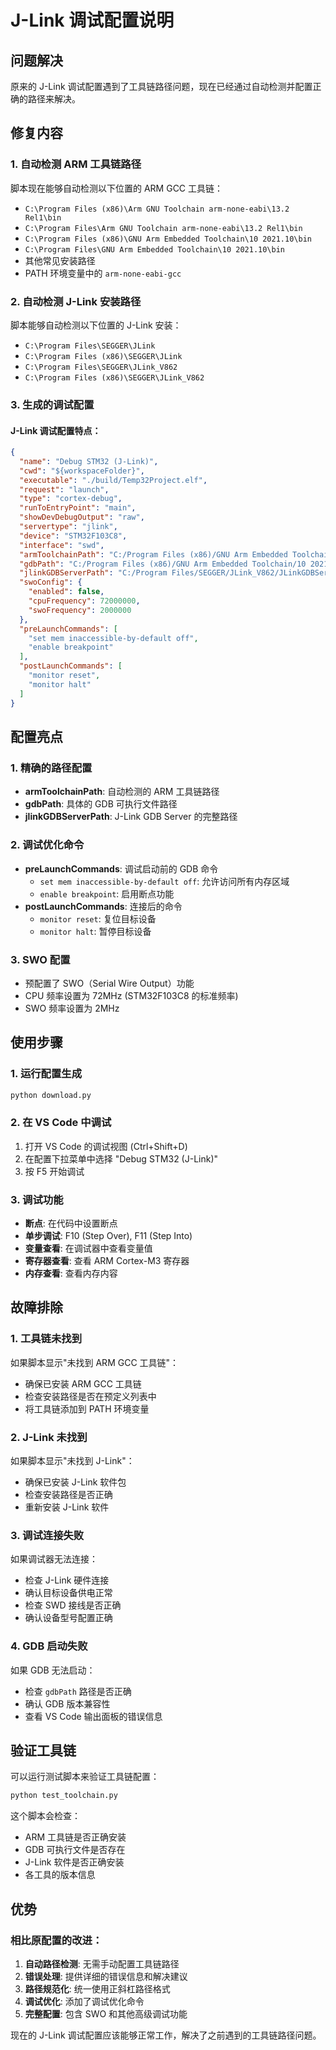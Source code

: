 # J-Link 调试配置说明

## 问题解决

原来的 J-Link 调试配置遇到了工具链路径问题，现在已经通过自动检测并配置正确的路径来解决。

## 修复内容

### 1. 自动检测 ARM 工具链路径
脚本现在能够自动检测以下位置的 ARM GCC 工具链：
- `C:\Program Files (x86)\Arm GNU Toolchain arm-none-eabi\13.2 Rel1\bin`
- `C:\Program Files\Arm GNU Toolchain arm-none-eabi\13.2 Rel1\bin`
- `C:\Program Files (x86)\GNU Arm Embedded Toolchain\10 2021.10\bin`
- `C:\Program Files\GNU Arm Embedded Toolchain\10 2021.10\bin`
- 其他常见安装路径
- PATH 环境变量中的 `arm-none-eabi-gcc`

### 2. 自动检测 J-Link 安装路径
脚本能够自动检测以下位置的 J-Link 安装：
- `C:\Program Files\SEGGER\JLink`
- `C:\Program Files (x86)\SEGGER\JLink`
- `C:\Program Files\SEGGER\JLink_V862`
- `C:\Program Files (x86)\SEGGER\JLink_V862`

### 3. 生成的调试配置

#### J-Link 调试配置特点：
```json
{
  "name": "Debug STM32 (J-Link)",
  "cwd": "${workspaceFolder}",
  "executable": "./build/Temp32Project.elf",
  "request": "launch",
  "type": "cortex-debug",
  "runToEntryPoint": "main",
  "showDevDebugOutput": "raw",
  "servertype": "jlink",
  "device": "STM32F103C8",
  "interface": "swd",
  "armToolchainPath": "C:/Program Files (x86)/GNU Arm Embedded Toolchain/10 2021.10/bin",
  "gdbPath": "C:/Program Files (x86)/GNU Arm Embedded Toolchain/10 2021.10/bin/arm-none-eabi-gdb.exe",
  "jlinkGDBServerPath": "C:/Program Files/SEGGER/JLink_V862/JLinkGDBServerCL.exe",
  "swoConfig": {
    "enabled": false,
    "cpuFrequency": 72000000,
    "swoFrequency": 2000000
  },
  "preLaunchCommands": [
    "set mem inaccessible-by-default off",
    "enable breakpoint"
  ],
  "postLaunchCommands": [
    "monitor reset",
    "monitor halt"
  ]
}
```

## 配置亮点

### 1. 精确的路径配置
- **armToolchainPath**: 自动检测的 ARM 工具链路径
- **gdbPath**: 具体的 GDB 可执行文件路径
- **jlinkGDBServerPath**: J-Link GDB Server 的完整路径

### 2. 调试优化命令
- **preLaunchCommands**: 调试启动前的 GDB 命令
  - `set mem inaccessible-by-default off`: 允许访问所有内存区域
  - `enable breakpoint`: 启用断点功能
- **postLaunchCommands**: 连接后的命令
  - `monitor reset`: 复位目标设备
  - `monitor halt`: 暂停目标设备

### 3. SWO 配置
- 预配置了 SWO（Serial Wire Output）功能
- CPU 频率设置为 72MHz (STM32F103C8 的标准频率)
- SWO 频率设置为 2MHz

## 使用步骤

### 1. 运行配置生成
```bash
python download.py
```

### 2. 在 VS Code 中调试
1. 打开 VS Code 的调试视图 (Ctrl+Shift+D)
2. 在配置下拉菜单中选择 "Debug STM32 (J-Link)"
3. 按 F5 开始调试

### 3. 调试功能
- **断点**: 在代码中设置断点
- **单步调试**: F10 (Step Over), F11 (Step Into)
- **变量查看**: 在调试器中查看变量值
- **寄存器查看**: 查看 ARM Cortex-M3 寄存器
- **内存查看**: 查看内存内容

## 故障排除

### 1. 工具链未找到
如果脚本显示"未找到 ARM GCC 工具链"：
- 确保已安装 ARM GCC 工具链
- 检查安装路径是否在预定义列表中
- 将工具链添加到 PATH 环境变量

### 2. J-Link 未找到
如果脚本显示"未找到 J-Link"：
- 确保已安装 J-Link 软件包
- 检查安装路径是否正确
- 重新安装 J-Link 软件

### 3. 调试连接失败
如果调试器无法连接：
- 检查 J-Link 硬件连接
- 确认目标设备供电正常
- 检查 SWD 接线是否正确
- 确认设备型号配置正确

### 4. GDB 启动失败
如果 GDB 无法启动：
- 检查 `gdbPath` 路径是否正确
- 确认 GDB 版本兼容性
- 查看 VS Code 输出面板的错误信息

## 验证工具链
可以运行测试脚本来验证工具链配置：
```bash
python test_toolchain.py
```

这个脚本会检查：
- ARM 工具链是否正确安装
- GDB 可执行文件是否存在
- J-Link 软件是否正确安装
- 各工具的版本信息

## 优势

### 相比原配置的改进：
1. **自动路径检测**: 无需手动配置工具链路径
2. **错误处理**: 提供详细的错误信息和解决建议
3. **路径规范化**: 统一使用正斜杠路径格式
4. **调试优化**: 添加了调试优化命令
5. **完整配置**: 包含 SWO 和其他高级调试功能

现在的 J-Link 调试配置应该能够正常工作，解决了之前遇到的工具链路径问题。
